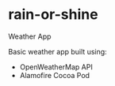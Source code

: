 # rain-or-shine
Weather App

Basic weather app built using:
- OpenWeatherMap API
- Alamofire Cocoa Pod
